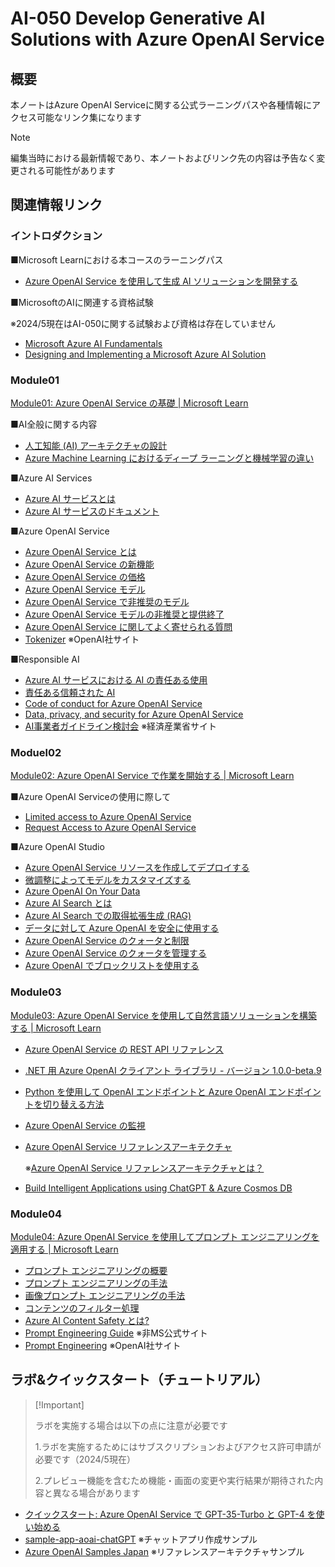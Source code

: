 # AI-050 Develop Generative AI Solutions with Azure OpenAI Service

## 概要

本ノートはAzure OpenAI Serviceに関する公式ラーニングパスや各種情報にアクセス可能なリンク集になります

> [!Note]
>
>  編集当時における最新情報であり、本ノートおよびリンク先の内容は予告なく変更される可能性があります

## 関連情報リンク

### イントロダクション

■Microsoft Learnにおける本コースのラーニングパス

- [Azure OpenAI Service を使用して生成 AI ソリューションを開発する](https://learn.microsoft.com/ja-jp/training/paths/develop-ai-solutions-azure-openai/)

■MicrosoftのAIに関連する資格試験

※2024/5現在はAI-050に関する試験および資格は存在していません

- [Microsoft Azure AI Fundamentals](https://learn.microsoft.com/ja-jp/credentials/certifications/azure-ai-fundamentals/)
- [Designing and Implementing a Microsoft Azure AI Solution](https://learn.microsoft.com/ja-jp/credentials/certifications/azure-ai-engineer/)

### Module01

[Module01: Azure OpenAI Service の基礎 | Microsoft Learn](https://learn.microsoft.com/ja-jp/training/modules/explore-azure-openai/)

■AI全般に関する内容

- [人工知能 (AI) アーキテクチャの設計](https://learn.microsoft.com/ja-jp/azure/architecture/ai-ml/)
- [Azure Machine Learning におけるディープ ラーニングと機械学習の違い](https://learn.microsoft.com/ja-jp/azure/machine-learning/concept-deep-learning-vs-machine-learning?view=azureml-api-2)

■Azure AI Services

- [Azure AI サービスとは](https://learn.microsoft.com/ja-jp/azure/ai-services/what-are-ai-services)
- [Azure AI サービスのドキュメント](https://learn.microsoft.com/ja-jp/azure/ai-services/)

■Azure OpenAI Service

- [Azure OpenAI Service とは](https://learn.microsoft.com/ja-jp/azure/ai-services/openai/overview)
- [Azure OpenAI Service の新機能](https://learn.microsoft.com/ja-jp/azure/ai-services/openai/whats-new)
- [Azure OpenAI Service の価格](https://azure.microsoft.com/ja-jp/pricing/details/cognitive-services/openai-service/)
- [Azure OpenAI Service モデル](https://learn.microsoft.com/ja-jp/azure/ai-services/openai/concepts/models)
- [Azure OpenAI Service で非推奨のモデル](https://learn.microsoft.com/ja-jp/azure/ai-services/openai/concepts/legacy-models)
- [Azure OpenAI Service モデルの非推奨と提供終了](https://learn.microsoft.com/ja-jp/azure/ai-services/openai/concepts/model-retirements)
- [Azure OpenAI Service に関してよく寄せられる質問](https://learn.microsoft.com/ja-jp/azure/ai-services/openai/faq)
- [Tokenizer](https://platform.openai.com/tokenizer) ※OpenAI社サイト

■Responsible AI

- [Azure AI サービスにおける AI の責任ある使用](https://learn.microsoft.com/ja-jp/azure/ai-services/responsible-use-of-ai-overview)
- [責任ある信頼された AI](https://learn.microsoft.com/ja-jp/azure/cloud-adoption-framework/innovate/best-practices/trusted-ai)
- [Code of conduct for Azure OpenAI Service](https://learn.microsoft.com/en-us/legal/cognitive-services/openai/code-of-conduct)
- [Data, privacy, and security for Azure OpenAI Service](https://learn.microsoft.com/en-us/legal/cognitive-services/openai/data-privacy)
- [AI事業者ガイドライン検討会](https://www.meti.go.jp/shingikai/mono_info_service/ai_shakai_jisso/index.html) ※経済産業省サイト

### Moduel02

[Module02: Azure OpenAI Service で作業を開始する | Microsoft Learn](https://learn.microsoft.com/ja-jp/training/modules/get-started-openai/)

■Azure OpenAI Serviceの使用に際して

- [Limited access to Azure OpenAI Service](https://learn.microsoft.com/ja-jp/legal/cognitive-services/openai/limited-access)
- [Request Access to Azure OpenAI Service](https://aka.ms/oai/access)

■Azure OpenAI Studio

- [Azure OpenAI Service リソースを作成してデプロイする](https://learn.microsoft.com/ja-jp/azure/ai-services/openai/how-to/create-resource?pivots=web-portal)
- [微調整によってモデルをカスタマイズする](https://learn.microsoft.com/ja-jp/azure/ai-services/openai/how-to/fine-tuning?pivots=programming-language-studio&tabs=turbo)
- [Azure OpenAI On Your Data](https://learn.microsoft.com/ja-jp/azure/ai-services/openai/concepts/use-your-data?tabs=ai-search)
- [Azure AI Search とは](https://learn.microsoft.com/ja-jp/azure/search/search-what-is-azure-search)
- [Azure AI Search での取得拡張生成 (RAG)](https://learn.microsoft.com/ja-jp/azure/search/retrieval-augmented-generation-overview)
- [データに対して Azure OpenAI を安全に使用する](https://learn.microsoft.com/ja-jp/azure/ai-services/openai/how-to/use-your-data-securely)
- [Azure OpenAI Service のクォータと制限](https://learn.microsoft.com/ja-jp/azure/ai-services/openai/quotas-limits)
- [Azure OpenAI Service のクォータを管理する](https://learn.microsoft.com/ja-jp/azure/ai-services/openai/how-to/quota)
- [Azure OpenAI でブロックリストを使用する](https://learn.microsoft.com/ja-jp/azure/ai-services/openai/how-to/use-blocklists)

### Module03

[Module03: Azure OpenAI Service を使用して自然言語ソリューションを構築する | Microsoft Learn](https://learn.microsoft.com/ja-jp/training/modules/build-language-solution-azure-openai/)

- [Azure OpenAI Service の REST API リファレンス](https://learn.microsoft.com/ja-jp/azure/ai-services/openai/reference)

- [.NET 用 Azure OpenAI クライアント ライブラリ - バージョン 1.0.0-beta.9](https://learn.microsoft.com/ja-jp/dotnet/api/overview/azure/ai.openai-readme?view=azure-dotnet-preview)

- [Python を使用して OpenAI エンドポイントと Azure OpenAI エンドポイントを切り替える方法](https://learn.microsoft.com/ja-jp/azure/ai-services/openai/how-to/switching-endpoints)

- [Azure OpenAI Service の監視](https://learn.microsoft.com/ja-jp/azure/ai-services/openai/how-to/monitoring)

- [Azure OpenAI Service リファレンスアーキテクチャ](https://www.microsoft.com/ja-jp/events/azurebase/contents/default.aspx?pg=AzureOAIS)

  ※[Azure OpenAI Service リファレンスアーキテクチャとは？](https://www.microsoft.com/ja-jp/biz/find-new-value-on-azure/ai-biz)

- [Build Intelligent Applications using ChatGPT & Azure Cosmos DB](https://devblogs.microsoft.com/cosmosdb/chatgpt-azure-cosmos-db/)

### Module04

[Module04: Azure OpenAI Service を使用してプロンプト エンジニアリングを適用する | Microsoft Learn](https://learn.microsoft.com/ja-jp/training/modules/apply-prompt-engineering-azure-openai/)

- [プロンプト エンジニアリングの概要](https://learn.microsoft.com/ja-jp/azure/ai-services/openai/concepts/prompt-engineering)
- [プロンプト エンジニアリングの手法](https://learn.microsoft.com/ja-jp/azure/ai-services/openai/concepts/advanced-prompt-engineering?pivots=programming-language-chat-completions)
- [画像プロンプト エンジニアリングの手法](https://learn.microsoft.com/ja-jp/azure/ai-services/openai/concepts/gpt-4-v-prompt-engineering)
- [コンテンツのフィルター処理](https://learn.microsoft.com/ja-jp/azure/ai-services/openai/concepts/content-filter?tabs=warning%2Cpython)
- [Azure AI Content Safety とは?](https://learn.microsoft.com/ja-jp/azure/ai-services/content-safety/overview)
- [Prompt Engineering Guide](https://www.promptingguide.ai/jp) ※非MS公式サイト
- [Prompt Engineering](https://platform.openai.com/docs/guides/prompt-engineering) ※OpenAI社サイト


## ラボ&クイックスタート（チュートリアル）

>  [!Important]
>
> ラボを実施する場合は以下の点に注意が必要です
>
> 1.ラボを実施するためにはサブスクリプションおよびアクセス許可申請が必要です（2024/5現在）
>
> 2.プレビュー機能を含むため機能・画面の変更や実行結果が期待された内容と異なる場合があります

* [クイックスタート: Azure OpenAI Service で GPT-35-Turbo と GPT-4 を使い始める](https://learn.microsoft.com/ja-jp/azure/ai-services/openai/chatgpt-quickstart?tabs=command-line%2Cpython&pivots=programming-language-studio#playground)
* [sample-app-aoai-chatGPT](https://github.com/microsoft/sample-app-aoai-chatGPT) ※チャットアプリ作成サンプル
* [Azure OpenAI Samples Japan](https://github.com/Azure-Samples/jp-azureopenai-samples/tree/main) ※リファレンスアーキテクチャサンプル
